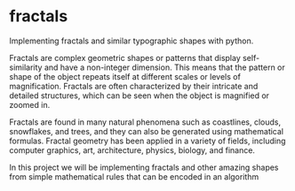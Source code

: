 # fractals
Implementing fractals and similar typographic shapes with python. 

Fractals are complex geometric shapes or patterns that display self-similarity and have a non-integer dimension. This means that the pattern or shape of the object repeats itself at different scales or levels of magnification. Fractals are often characterized by their intricate and detailed structures, which can be seen when the object is magnified or zoomed in.

Fractals are found in many natural phenomena such as coastlines, clouds, snowflakes, and trees, and they can also be generated using mathematical formulas. Fractal geometry has been applied in a variety of fields, including computer graphics, art, architecture, physics, biology, and finance.

In this project we will be implementing fractals and other amazing shapes from simple mathematical rules that can be encoded in an algorithm